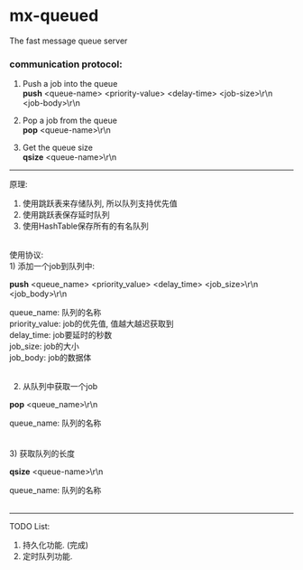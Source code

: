mx-queued
=========

The fast message queue server

<h3>communication protocol:</h3>

1) Push a job into the queue<br />
<b>push</b> &lt;queue-name&gt; &lt;priority-value&gt; &lt;delay-time&gt; &lt;job-size&gt;\r\n<br />
&lt;job-body&gt;\r\n<br />

2) Pop a job from the queue<br />
<b>pop</b> &lt;queue-name&gt;\r\n<br />

3) Get the queue size<br />
<b>qsize</b> &lt;queue-name&gt;\r\n<br />

-------------------------------------------------

原理:<br />
1) 使用跳跃表来存储队列, 所以队列支持优先值<br />
2) 使用跳跃表保存延时队列<br />
3) 使用HashTable保存所有的有名队列<br />
<br />
使用协议:<br />
1) 添加一个job到队列中:<br />
<p>
  <b>push</b> &lt;queue_name&gt; &lt;priority_value&gt; &lt;delay_time&gt; &lt;job_size&gt;\r\n<br />
  &lt;job_body&gt;\r\n<br />
</p>
queue_name: 队列的名称<br />
priority_value: job的优先值, 值越大越迟获取到<br />
delay_time: job要延时的秒数<br />
job_size: job的大小<br />
job_body: job的数据体<br /><br />

2) 从队列中获取一个job<br />
<p>
  <b>pop</b> &lt;queue_name&gt;\r\n<br />
</p>
queue_name: 队列的名称<br /><br />

<br />
3) 获取队列的长度<br />
<p>
  <b>qsize</b> &lt;queue-name&gt;\r\n<br />
</p>
queue_name: 队列的名称<br /><br />

-------------------------------------------------
TODO List:

1) 持久化功能. (完成)
2) 定时队列功能.
